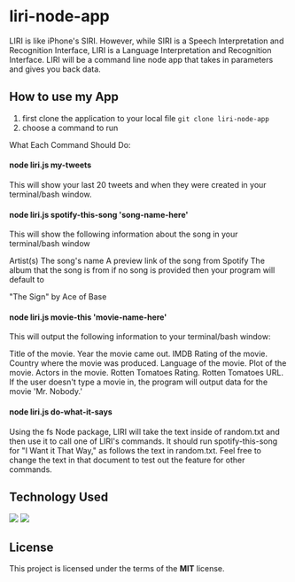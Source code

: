 # liri-node-app
LIRI is like iPhone's SIRI. However, while SIRI is a Speech Interpretation and Recognition Interface, LIRI is a Language Interpretation and Recognition Interface. LIRI will be a command line node app that takes in parameters and gives you back data.

## How to use my App

1. first clone the application to your local file
`git clone liri-node-app`
2. choose a command to run

What Each Command Should Do:

#### node liri.js my-tweets

This will show your last 20 tweets and when they were created in your terminal/bash window.

#### node liri.js spotify-this-song 'song-name-here'

This will show the following information about the song in your terminal/bash window

Artist(s)
The song's name
A preview link of the song from Spotify
The album that the song is from
if no song is provided then your program will default to

"The Sign" by Ace of Base

#### node liri.js movie-this 'movie-name-here'

This will output the following information to your terminal/bash window:

Title of the movie.
Year the movie came out.
IMDB Rating of the movie.
Country where the movie was produced.
Language of the movie.
Plot of the movie.
Actors in the movie.
Rotten Tomatoes Rating.
Rotten Tomatoes URL.
If the user doesn't type a movie in, the program will output data for the movie 'Mr. Nobody.'

#### node liri.js do-what-it-says

Using the fs Node package, LIRI will take the text inside of random.txt and then use it to call one of LIRI's commands.
It should run spotify-this-song for "I Want it That Way," as follows the text in random.txt.
Feel free to change the text in that document to test out the feature for other commands.


## Technology Used
 ![](http://williamavasquez.herokuapp.com/img/js.png)
 ![](http://williamavasquez.herokuapp.com/img/node.png)

## License
This project is licensed under the terms of the **MIT** license.


